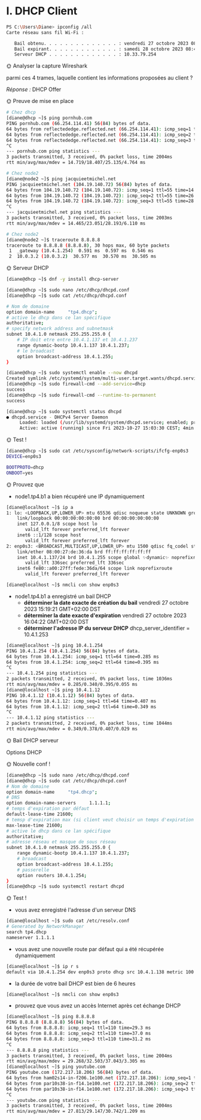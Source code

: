 # I. DHCP Client

```bash
PS C:\Users\Diane> ipconfig /all
Carte réseau sans fil Wi-Fi :

   Bail obtenu. . . . . . . . . . . . . . : vendredi 27 octobre 2023 08:42:20
   Bail expirant. . . . . . . . . . . . . : samedi 28 octobre 2023 08:42:12
   Serveur DHCP . . . . . . . . . . . . . : 10.33.79.254
```
🌞 Analyser la capture Wireshark

parmi ces 4 trames, laquelle contient les informations proposées au client ?

*Réponse :*  DHCP Offer

🌞 Preuve de mise en place

```bash
# Chez dhcp
[diane@dhcp ~]$ ping pornhub.com
PING pornhub.com (66.254.114.41) 56(84) bytes of data.
64 bytes from reflectededge.reflected.net (66.254.114.41): icmp_seq=1 ttl=53 time=15.4 ms
64 bytes from reflectededge.reflected.net (66.254.114.41): icmp_seq=2 ttl=53 time=14.7 ms
64 bytes from reflectededge.reflected.net (66.254.114.41): icmp_seq=3 ttl=53 time=25.1 ms
^C
--- pornhub.com ping statistics ---
3 packets transmitted, 3 received, 0% packet loss, time 2004ms
rtt min/avg/max/mdev = 14.719/18.407/25.135/4.764 ms
```

```bash
# Chez node2
[diane@node2 ~]$ ping jacquieetmichel.net
PING jacquieetmichel.net (104.19.140.72) 56(84) bytes of data.
64 bytes from 104.19.140.72 (104.19.140.72): icmp_seq=1 ttl=55 time=14.5 ms
64 bytes from 104.19.140.72 (104.19.140.72): icmp_seq=2 ttl=55 time=26.5 ms
64 bytes from 104.19.140.72 (104.19.140.72): icmp_seq=3 ttl=55 time=28.2 ms
^C
--- jacquieetmichel.net ping statistics ---
3 packets transmitted, 3 received, 0% packet loss, time 2003ms
rtt min/avg/max/mdev = 14.465/23.051/28.193/6.110 ms
```

```bash
# Chez node2
[diane@node2 ~]$ traceroute 8.8.8.8
traceroute to 8.8.8.8 (8.8.8.8), 30 hops max, 60 byte packets
 1  _gateway (10.4.1.254)  0.591 ms  0.597 ms  0.546 ms
 2  10.0.3.2 (10.0.3.2)  30.577 ms  30.570 ms  30.505 ms
```

🌞 Serveur DHCP

```bash
[diane@dhcp ~]$ dnf -y install dhcp-server
```
```bash
[diane@dhcp ~]$ sudo nano /etc/dhcp/dhcpd.conf
[diane@dhcp ~]$ sudo cat /etc/dhcp/dhcpd.conf

# Nom de domaine
option domain-name     "tp4.dhcp";
# active le dhcp dans ce lan spécifique
authoritative;
# specify network address and subnetmask
subnet 10.4.1.0 netmask 255.255.255.0 {
    # IP doit etre entre 10.4.1.137 et 10.4.1.237
    range dynamic-bootp 10.4.1.137 10.4.1.237;
    # le broadcast
    option broadcast-address 10.4.1.255;
}
```

```bash
[diane@dhcp ~]$ sudo systemctl enable --now dhcpd
Created symlink /etc/systemd/system/multi-user.target.wants/dhcpd.service → /usr/lib/systemd/system/dhcpd.service.
[diane@dhcp ~]$ sudo firewall-cmd --add-service=dhcp
success
[diane@dhcp ~]$ sudo firewall-cmd --runtime-to-permanent
success
```

```bash
[diane@dhcp ~]$ sudo systemctl status dhcpd
● dhcpd.service - DHCPv4 Server Daemon
     Loaded: loaded (/usr/lib/systemd/system/dhcpd.service; enabled; preset>
     Active: active (running) since Fri 2023-10-27 15:03:30 CEST; 4min 49s >
```

🌞 Test !

```bash
[diane@dhcp ~]$ sudo cat /etc/sysconfig/network-scripts/ifcfg-enp0s3
DEVICE=enp0s3

BOOTPROTO=dhcp
ONBOOT=yes
```

🌞 Prouvez que

- node1.tp4.b1 a bien récupéré une IP dynamiquement

```bash
[diane@localhost ~]$ ip a
1: lo: <LOOPBACK,UP,LOWER_UP> mtu 65536 qdisc noqueue state UNKNOWN group default qlen 1000
    link/loopback 00:00:00:00:00:00 brd 00:00:00:00:00:00
    inet 127.0.0.1/8 scope host lo
       valid_lft forever preferred_lft forever
    inet6 ::1/128 scope host
       valid_lft forever preferred_lft forever
2: enp0s3: <BROADCAST,MULTICAST,UP,LOWER_UP> mtu 1500 qdisc fq_codel state UP group default qlen 1000
    link/ether 08:00:27:de:36:da brd ff:ff:ff:ff:ff:ff
    inet 10.4.1.137/24 brd 10.4.1.255 scope global ✨dynamic✨ noprefixroute enp0s3
       valid_lft 336sec preferred_lft 336sec
    inet6 fe80::a00:27ff:fede:36da/64 scope link noprefixroute
       valid_lft forever preferred_lft forever
```

```bash
[diane@localhost ~]$ nmcli con show enp0s3
```

- node1.tp4.b1 a enregistré un bail DHCP
   - **déterminer la date exacte de création du bail**
      vendredi 27 octobre 2023 15:19:21 GMT+02:00 DST
   - **déterminer la date exacte d'expiration**
      vendredi 27 octobre 2023 16:04:22 GMT+02:00 DST
   - **déterminer l'adresse IP du serveur DHCP**
      dhcp_server_identifier = 10.4.1.253

```bash
[diane@localhost ~]$ ping 10.4.1.254
PING 10.4.1.254 (10.4.1.254) 56(84) bytes of data.
64 bytes from 10.4.1.254: icmp_seq=1 ttl=64 time=0.285 ms
64 bytes from 10.4.1.254: icmp_seq=2 ttl=64 time=0.395 ms
^C
--- 10.4.1.254 ping statistics ---
2 packets transmitted, 2 received, 0% packet loss, time 1036ms
rtt min/avg/max/mdev = 0.285/0.340/0.395/0.055 ms
[diane@localhost ~]$ ping 10.4.1.12
PING 10.4.1.12 (10.4.1.12) 56(84) bytes of data.
64 bytes from 10.4.1.12: icmp_seq=1 ttl=64 time=0.407 ms
64 bytes from 10.4.1.12: icmp_seq=2 ttl=64 time=0.349 ms
^C
--- 10.4.1.12 ping statistics ---
2 packets transmitted, 2 received, 0% packet loss, time 1044ms
rtt min/avg/max/mdev = 0.349/0.378/0.407/0.029 ms
```

🌞 Bail DHCP serveur


Options DHCP

🌞 Nouvelle conf !

```bash
[diane@dhcp ~]$ sudo nano /etc/dhcp/dhcpd.conf
[diane@dhcp ~]$ sudo cat /etc/dhcp/dhcpd.conf
# Nom de domaine
option domain-name     "tp4.dhcp";
# DNS
option domain-name-servers     1.1.1.1;
# temps d'expiration par défaut 
default-lease-time 21600;
# temsp d'expiration max (si client veut choisir un temps d'expiration précis)
max-lease-time 21600;
# active le dhcp dans ce lan spécifique
authoritative;
# adresse réseau et masque de sous réseau
subnet 10.4.1.0 netmask 255.255.255.0 {
    range dynamic-bootp 10.4.1.137 10.4.1.237;
    # broadcast
    option broadcast-address 10.4.1.255;
    # passerelle
    option routers 10.4.1.254;
}
[diane@dhcp ~]$ sudo systemctl restart dhcpd

```
🌞 Test !

- vous avez enregistré l'adresse d'un serveur DNS

```bash
[diane@localhost ~]$ sudo cat /etc/resolv.conf
# Generated by NetworkManager
search tp4.dhcp
nameserver 1.1.1.1
```

- vous avez une nouvelle route par défaut qui a été récupérée dynamiquement

```bash
[diane@localhost ~]$ ip r s
default via 10.4.1.254 dev enp0s3 proto dhcp src 10.4.1.138 metric 100
```

- la durée de votre bail DHCP est bien de 6 heures

```bash
[diane@localhost ~]$ nmcli con show enp0s3
```

- prouvez que vous avez un accès Internet après cet échange DHCP

```bash
[diane@localhost ~]$ ping 8.8.8.8
PING 8.8.8.8 (8.8.8.8) 56(84) bytes of data.
64 bytes from 8.8.8.8: icmp_seq=1 ttl=110 time=29.3 ms
64 bytes from 8.8.8.8: icmp_seq=2 ttl=110 time=37.0 ms
64 bytes from 8.8.8.8: icmp_seq=3 ttl=110 time=31.2 ms
^C
--- 8.8.8.8 ping statistics ---
3 packets transmitted, 3 received, 0% packet loss, time 2004ms
rtt min/avg/max/mdev = 29.268/32.503/37.043/3.305 ms
[diane@localhost ~]$ ping youtube.com
PING youtube.com (172.217.18.206) 56(84) bytes of data.
64 bytes from ham02s14-in-f206.1e100.net (172.217.18.206): icmp_seq=1 ttl=115 time=30.7 ms
64 bytes from par10s38-in-f14.1e100.net (172.217.18.206): icmp_seq=2 ttl=115 time=28.9 ms
64 bytes from par10s38-in-f14.1e100.net (172.217.18.206): icmp_seq=3 ttl=115 time=27.8 ms
^C
--- youtube.com ping statistics ---
3 packets transmitted, 3 received, 0% packet loss, time 2004ms
rtt min/avg/max/mdev = 27.813/29.147/30.742/1.209 ms
```